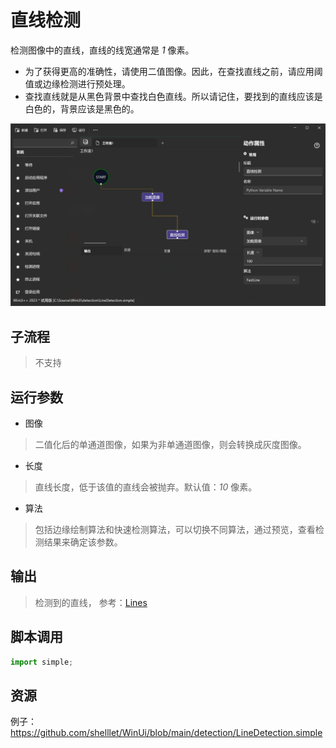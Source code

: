 # 直线检测
检测图像中的直线，直线的线宽通常是 *1* 像素。

* 为了获得更高的准确性，请使用二值图像。因此，在查找直线之前，请应用阈值或边缘检测进行预处理。
* 查找直线就是从黑色背景中查找白色直线。所以请记住，要找到的直线应该是白色的，背景应该是黑色的。


![LineDetection](./images/01.png ':size=90%')

## 子流程
> 不支持


## 运行参数

* 图像
> 二值化后的单通道图像，如果为非单通道图像，则会转换成灰度图像。
* 长度
> 直线长度，低于该值的直线会被抛弃。默认值：*10* 像素。
* 算法
>  包括边缘绘制算法和快速检测算法，可以切换不同算法，通过预览，查看检测结果来确定该参数。

## 输出

> 检测到的直线， 参考：[Lines](./types/Line.md)    


## 脚本调用

```python
import simple;

```

## 资源

例子：https://github.com/shelllet/WinUi/blob/main/detection/LineDetection.simple
